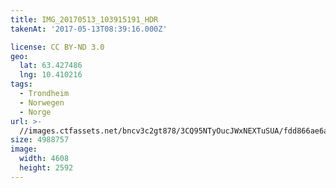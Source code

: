 ```yaml
---
title: IMG_20170513_103915191_HDR
takenAt: '2017-05-13T08:39:16.000Z'

license: CC BY-ND 3.0
geo:
  lat: 63.427486
  lng: 10.410216
tags:
  - Trondheim
  - Norwegen
  - Norge
url: >-
  //images.ctfassets.net/bncv3c2gt878/3CQ95NTyOucJWxNEXTuSUA/fdd866ae6a1f79255cc48ba41e7e2398/img_20170513_103915191_hdr_33841066803_o
size: 4988757
image:
  width: 4608
  height: 2592
---
```

